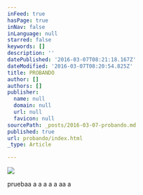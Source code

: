 ```yaml
---
inFeed: true
hasPage: true
inNav: false
inLanguage: null
starred: false
keywords: []
description: ''
datePublished: '2016-03-07T08:21:18.167Z'
dateModified: '2016-03-07T08:20:54.825Z'
title: PROBANDO
author: []
authors: []
publisher:
  name: null
  domain: null
  url: null
  favicon: null
sourcePath: _posts/2016-03-07-probando.md
published: true
url: probando/index.html
_type: Article

---
```

![](https://the-grid-user-content.s3-us-west-2.amazonaws.com/8a364505-a97f-4e6e-8657-687745756c86.png)

pruebaa a a a a a aa a